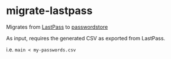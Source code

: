 # migrate-lastpass
Migrates from [LastPass](https://www.lastpass.com/) to [passwordstore](https://www.passwordstore.org/)

As input, requires the generated CSV as exported from LastPass.

i.e. `main < my-passwords.csv`
